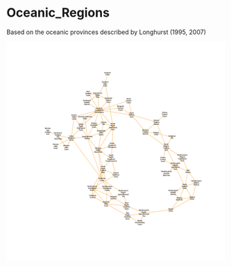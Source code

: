 # Oceanic_Regions
Based on the oceanic provinces described by Longhurst (1995, 2007)

![](Network_of_Oceanic_Regions_files/figure-markdown_github/unnamed-chunk-6-1.png)

